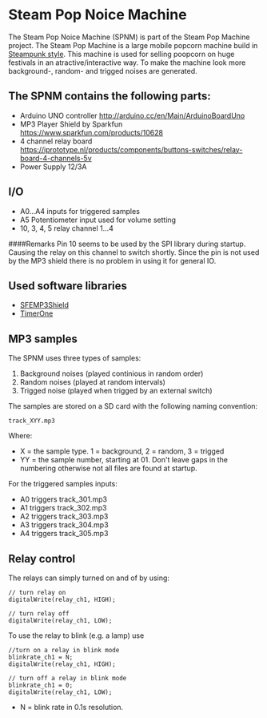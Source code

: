 Steam Pop Noice Machine
====

The Steam Pop Noice Machine (SPNM) is part of the Steam Pop Machine project. The Steam Pop Machine is a large mobile popcorn  machine build in [Steampunk style](http://nl.wikipedia.org/wiki/Steampunk). This machine is used for selling poopcorn on huge festivals in an atractive/interactive way. To make the machine look more background-, random- and trigged noises are generated.

The SPNM contains the following parts:
----
 - Arduino UNO controller http://arduino.cc/en/Main/ArduinoBoardUno
 - MP3 Player Shield by Sparkfun https://www.sparkfun.com/products/10628
 - 4 channel relay board https://iprototype.nl/products/components/buttons-switches/relay-board-4-channels-5v
 - Power Supply 12/3A

I/O
----
 - A0...A4 inputs for triggered samples
 - A5 Potentiometer input used for volume setting
 - 10, 3, 4, 5 relay channel 1...4

####Remarks
Pin 10 seems to be used by the SPI library during startup. Causing the relay on this channel to switch shortly. Since the pin is not used by the MP3 shield there is no problem in using it for general IO.

Used software libraries
----
 - [SFEMP3Shield](https://github.com/madsci1016/Sparkfun-MP3-Player-Shield-Arduino-Library) 
 - [TimerOne](https://code.google.com/p/arduino-timerone/downloads/list)

MP3 samples
----
The SPNM uses three types of samples:
 1. Background noises (played continious in random order)
 2. Random noises (played at random intervals)
 3. Trigged noise (played when trigged by an external switch)

The samples are stored on a SD card with the following naming convention:
```
track_XYY.mp3
```
Where:
 - X = the sample type. 1 = background, 2 = random, 3 = trigged
 - YY = the sample number, starting at 01. Don't leave gaps in the numbering otherwise not all files are found at startup.

For the triggered samples inputs:
 - A0 triggers track_301.mp3
 - A1 triggers track_302.mp3
 - A2 triggers track_303.mp3
 - A3 triggers track_304.mp3
 - A4 triggers track_305.mp3

Relay control
----
The relays can simply turned on and of by using:
```
// turn relay on
digitalWrite(relay_ch1, HIGH);

// turn relay off
digitalWrite(relay_ch1, LOW);
```
To use the relay to blink (e.g. a lamp) use
```
//turn on a relay in blink mode
blinkrate_ch1 = N;
digitalWrite(relay_ch1, HIGH);

// turn off a relay in blink mode
blinkrate_ch1 = 0;
digitalWrite(relay_ch1, LOW);
```
 - N = blink rate in 0.1s resolution.


